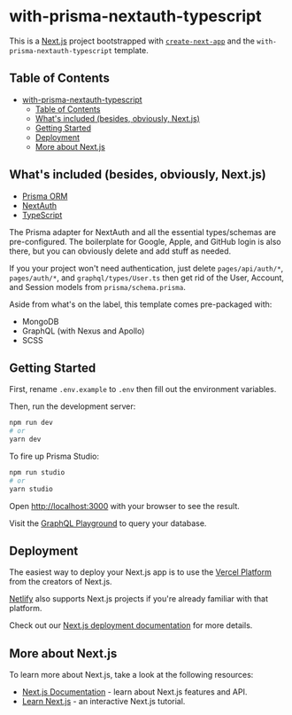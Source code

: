 # with-prisma-nextauth-typescript

This is a [Next.js](https://nextjs.org/) project bootstrapped with [`create-next-app`](https://github.com/vercel/next.js/tree/canary/packages/create-next-app) and the `with-prisma-nextauth-typescript` template.

## Table of Contents
- [with-prisma-nextauth-typescript](#with-prisma-nextauth-typescript)
	- [Table of Contents](#table-of-contents)
	- [What's included (besides, obviously, Next.js)](#whats-included-besides-obviously-nextjs)
	- [Getting Started](#getting-started)
	- [Deployment](#deployment)
	- [More about Next.js](#more-about-nextjs)

## What's included (besides, obviously, Next.js)

- [Prisma ORM](https://www.prisma.io/)
- [NextAuth](https://next-auth.js.org/)
- [TypeScript](https://www.typescriptlang.org/)

The Prisma adapter for NextAuth and all the essential types/schemas are pre-configured. The boilerplate for Google, Apple, and GitHub login is also there, but you can obviously delete and add stuff as needed.

If you your project won't need authentication, just delete `pages/api/auth/*`, `pages/auth/*`, and `graphql/types/User.ts` then get rid of the User, Account, and Session models from `prisma/schema.prisma`.

Aside from what's on the label, this template comes pre-packaged with:

- MongoDB
- GraphQL (with Nexus and Apollo)
- SCSS

## Getting Started

First, rename `.env.example` to `.env` then fill out the environment variables.

Then, run the development server:

```bash
npm run dev
# or
yarn dev
```

To fire up Prisma Studio:

```bash
npm run studio
# or
yarn studio
```

Open [http://localhost:3000](http://localhost:3000) with your browser to see the result.

Visit the [GraphQL Playground](http://localhost/api/graphql) to query your database.

## Deployment

The easiest way to deploy your Next.js app is to use the [Vercel Platform](https://vercel.com/new?utm_medium=default-template&filter=next.js&utm_source=create-next-app&utm_campaign=create-next-app-readme) from the creators of Next.js.

[Netlify](https://www.netlify.com/) also supports Next.js projects if you're already familiar with that platform.

Check out our [Next.js deployment documentation](https://nextjs.org/docs/deployment) for more details.

## More about Next.js

To learn more about Next.js, take a look at the following resources:

- [Next.js Documentation](https://nextjs.org/docs) - learn about Next.js features and API.
- [Learn Next.js](https://nextjs.org/learn) - an interactive Next.js tutorial.
